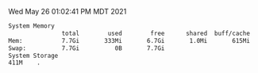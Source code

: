 Wed May 26 01:02:41 PM MDT 2021
```bash
System Memory
               total        used        free      shared  buff/cache   available
Mem:           7.7Gi       333Mi       6.7Gi       1.0Mi       615Mi       7.1Gi
Swap:          7.7Gi          0B       7.7Gi
System Storage
411M	.
```
```bash
